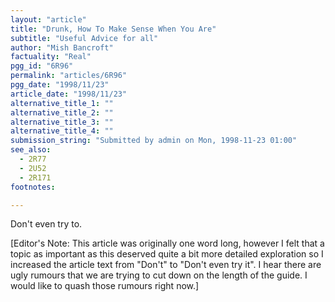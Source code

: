 ```yaml
---
layout: "article"
title: "Drunk, How To Make Sense When You Are"
subtitle: "Useful Advice for all"
author: "Mish Bancroft"
factuality: "Real"
pgg_id: "6R96"
permalink: "articles/6R96"
pgg_date: "1998/11/23"
article_date: "1998/11/23"
alternative_title_1: ""
alternative_title_2: ""
alternative_title_3: ""
alternative_title_4: ""
submission_string: "Submitted by admin on Mon, 1998-11-23 01:00"
see_also:
  - 2R77
  - 2U52
  - 2R171
footnotes: 

---
```

<div>
<p>Don't even try to.</p>
<p>[Editor's Note: This article was originally one word long, however I felt that a topic as important as this deserved quite a bit more detailed exploration so I increased the article text from "Don't" to "Don't even try it". I hear there are ugly rumours that we are trying to cut down on the length of the guide. I would like to quash those rumours right now.]</p>
</div>
